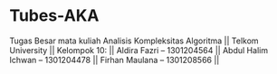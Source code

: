 # Tubes-AKA
Tugas Besar mata kuliah Analisis Kompleksitas Algoritma ||
Telkom University ||
Kelompok 10: ||
Aldira Fazri – 1301204564 ||
Abdul Halim Ichwan – 1301204478 ||
Firhan Maulana – 1301208566 ||
